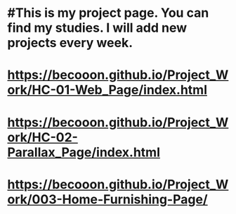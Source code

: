 #This is my project page. You can find my studies. I will add new projects every week.
=======
# https://becooon.github.io/Project_Work/HC-01-Web_Page/index.html
# https://becooon.github.io/Project_Work/HC-02-Parallax_Page/index.html
# https://becooon.github.io/Project_Work/003-Home-Furnishing-Page/
